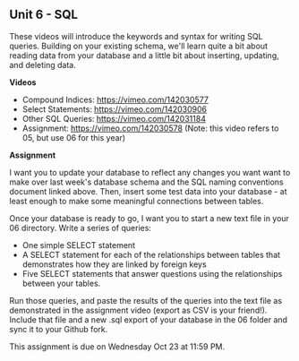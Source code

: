 ## Unit 6 - SQL

These videos will introduce the keywords and syntax for writing SQL queries. Building on your existing schema, we'll learn quite a bit about reading data from your database and a little bit about inserting, updating, and deleting data.

**Videos**

- Compound Indices: <https://vimeo.com/142030577>
- Select Statements: <https://vimeo.com/142030906>
- Other SQL Queries: <https://vimeo.com/142031184>
- Assignment: <https://vimeo.com/142030578> (Note: this video refers to 05, but use 06 for this year)

**Assignment**

I want you to update your database to reflect any changes you want want to make over last week's database schema and the SQL naming conventions document linked above. Then, insert some test data into your database - at least enough to make some meaningful connections between tables.

Once your database is ready to go, I want you to start a new text file in your 06 directory. Write a series of queries:

- One simple SELECT statement
- A SELECT statement for each of the relationships between tables that demonstrates how they are linked by foreign keys
- Five SELECT statements that answer questions using the relationships between your tables.

Run those queries, and paste the results of the queries into the text file as demonstrated in the assignment video (export as CSV is your friend!). Include that file and a new .sql export of your database in the 06 folder and sync it to your Github fork.

This assignment is due on Wednesday Oct 23 at 11:59 PM.